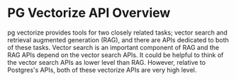 # PG Vectorize API Overview

pg vectorize provides tools for two closely related tasks; vector search and retrieval augmented generation (RAG), and there are APIs dedicated to both of these tasks. Vector search is an important component of RAG and the RAG APIs depend on the vector search APIs. It could be helpful to think of the vector search APIs as lower level than RAG. However, relative to Postgres's APIs, both of these vectorize APIs are very high level.
